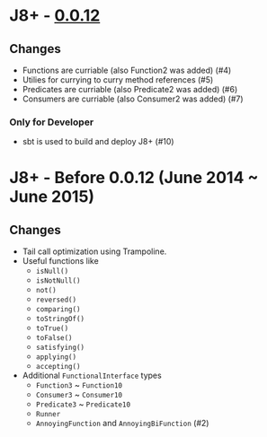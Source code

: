 # J8+ - [0.0.12](https://github.com/Kevin-Lee/j8plus/issues?q=milestone%3A0.0.12+is%3Aclosed)

## Changes

* Functions are curriable (also Function2 was added) (#4)
* Utilies for currying to curry method references (#5)
* Predicates are curriable (also Predicate2 was added) (#6)
* Consumers are curriable (also Consumer2 was added) (#7)

### Only for Developer
* sbt is used to build and deploy J8+ (#10)


# J8+ - Before 0.0.12 (June 2014 ~ June 2015)

## Changes

* Tail call optimization using Trampoline.
* Useful functions like
  * `isNull()`
  * `isNotNull()`
  * `not()`
  * `reversed()`
  * `comparing()`
  * `toStringOf()`
  * `toTrue()`
  * `toFalse()`
  * `satisfying()`
  * `applying()`
  * `accepting()`
* Additional `FunctionalInterface` types
  * `Function3` ~ `Function10`
  * `Consumer3` ~ `Consumer10`
  * `Predicate3` ~ `Predicate10`
  * `Runner`
  * `AnnoyingFunction` and `AnnoyingBiFunction` (#2)
